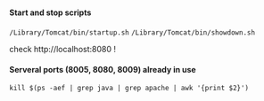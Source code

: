 #### Start and stop scripts
`/Library/Tomcat/bin/startup.sh`
`/Library/Tomcat/bin/showdown.sh`

check http://localhost:8080 !

#### Serveral ports (8005, 8080, 8009) already in use
`kill $(ps -aef | grep java | grep apache | awk '{print $2}')`
